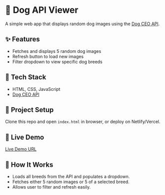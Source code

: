 # 🐾 Dog API Viewer

A simple web app that displays random dog images using the [Dog CEO API](https://dog.ceo/dog-api/).

## ✨ Features
- Fetches and displays 5 random dog images
- Refresh button to load new images
- Filter dropdown to view specific dog breeds

## 🚀 Tech Stack
- HTML, CSS, JavaScript
- [Dog CEO API](https://dog.ceo/dog-api/)

## 📂 Project Setup
Clone this repo and open `index.html` in browser, or deploy on Netlify/Vercel.

## 🔗 Live Demo
[Live Demo URL](https://your-demo-url.com)

## 📌 How It Works
- Loads all breeds from the API and populates a dropdown.
- Fetches either 5 random images or 5 of a selected breed.
- Allows user to filter and refresh easily.

